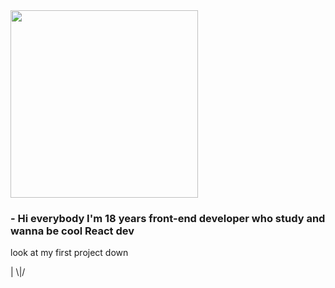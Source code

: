 
<img src="https://reactapp.ir/wp-content/uploads/reactjs.jpg" style="width:300px;">

<h3> - Hi everybody I'm 18 years front-end developer who study and wanna be cool React dev</h3>
<p>look at my first project down</p>  | 
                                     \|/

